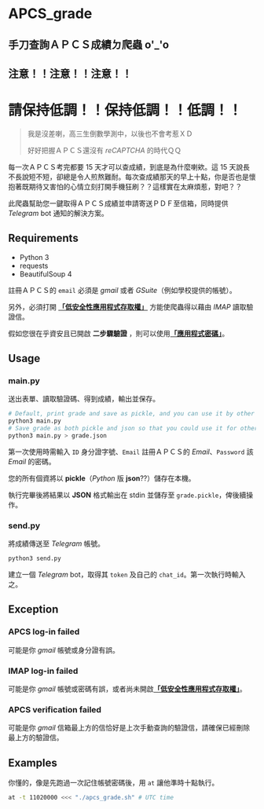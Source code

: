 # APCS_grade
## 手刀查詢ＡＰＣＳ成績ㄉ爬蟲 o'_'o

## 注意！！注意！！注意！！
# 請保持低調！！保持低調！！低調！！

> 我是沒差喇，高三生倒數學測中，以後也不會考惹ＸＤ
>
> 好好把握ＡＰＣＳ還沒有 *reCAPTCHA* 的時代ＱＱ

每一次ＡＰＣＳ考完都要 15 天才可以查成績，到底是為什麼喇欸。這 15 天說長不長說短不短，卻總是令人煎熬難耐。每次查成績那天的早上十點，你是否也是懷抱著既期待又害怕的心情立刻打開手機狂刷？？這樣實在太麻煩惹，對吧？？

此爬蟲幫助您一鍵取得ＡＰＣＳ成績並申請寄送ＰＤＦ至信箱，同時提供 _Telegram_ bot 通知的解決方案。

## Requirements

- Python 3
- requests
- BeautifulSoup 4

註冊ＡＰＣＳ的 `email` 必須是 *gmail* 或者 *GSuite*（例如學校提供的帳號）。

另外，必須打開 [__「低安全性應用程式存取權」__](https://myaccount.google.com/lesssecureapps) 方能使爬蟲得以藉由 *IMAP* 讀取驗證信。

假如您很在乎資安且已開啟 __二步驟驗證__ ，則可以使用[__「應用程式密碼」__](https://support.google.com/accounts/answer/185833)。

## Usage

### main.py

送出表單、讀取驗證碼、得到成績，輸出並保存。

```bash
# Default, print grade and save as pickle, and you can use it by other Python scripts.
python3 main.py
# Save grade as both pickle and json so that you could use it for other purpose.
python3 main.py > grade.json
```

第一次使用時需輸入 `ID` 身分證字號、`Email` 註冊ＡＰＣＳ的 *Email*、`Password` 該 *Email* 的密碼。

您的所有個資將以 __pickle__（*Python* 版 __json__??）儲存在本機。

執行完畢後將結果以 __JSON__ 格式輸出在 stdin 並儲存至 `grade.pickle`，俾後續操作。

### send.py

將成績傳送至 _Telegram_ 帳號。

```bash
python3 send.py
```

建立一個 _Telegram_ bot，取得其 `token` 及自己的 `chat_id`。第一次執行時輸入之。

## Exception

### APCS log-in failed

可能是你 *gmail* 帳號或身分證有誤。

### IMAP log-in failed

可能是你 *gmail* 帳號或密碼有誤，或者尚未開啟[__「低安全性應用程式存取權」__](https://myaccount.google.com/lesssecureapps)。

### APCS verification failed

可能是你 *gmail* 信箱最上方的信恰好是上次手動查詢的驗證信，請確保已經刪除最上方的驗證信。

## Examples

你懂的，像是先跑過一次記住帳號密碼後，用 `at` 讓他準時十點執行。

```bash
at -t 11020000 <<< "./apcs_grade.sh" # UTC time
```